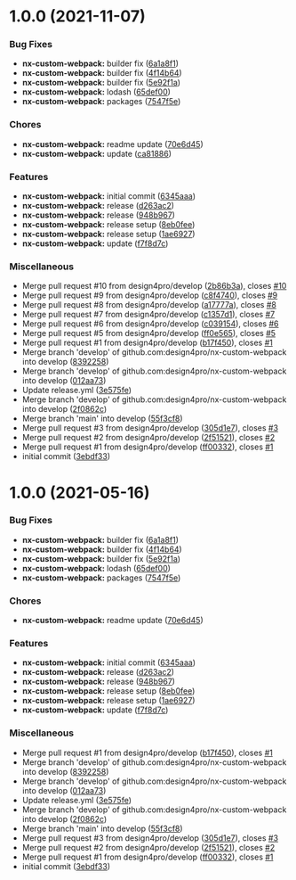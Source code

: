 # 1.0.0 (2021-11-07)

### Bug Fixes

- **nx-custom-webpack:** builder fix ([6a1a8f1](https://github.com/design4pro/nx/commit/6a1a8f1c483522db147b4fc4838f8c52990ddbfb))
- **nx-custom-webpack:** builder fix ([4f14b64](https://github.com/design4pro/nx/commit/4f14b64ba2e22fabc68a72f8d8d258fef5ec0154))
- **nx-custom-webpack:** builder fix ([5e92f1a](https://github.com/design4pro/nx/commit/5e92f1a4b0229c101ec8bf0703b9fbfe040fb5fa))
- **nx-custom-webpack:** lodash ([65def00](https://github.com/design4pro/nx/commit/65def0005890500d02e8fbd9b72b912fa0292943))
- **nx-custom-webpack:** packages ([7547f5e](https://github.com/design4pro/nx/commit/7547f5eaa1aa77e15074742a67d69d507b09db5f))

### Chores

- **nx-custom-webpack:** readme update ([70e6d45](https://github.com/design4pro/nx/commit/70e6d45b6aef4172d74f6ca752a15c4652e590c4))
- **nx-custom-webpack:** update ([ca81886](https://github.com/design4pro/nx/commit/ca81886af347516ee314ead28745c2f2bb6b458e))

### Features

- **nx-custom-webpack:** initial commit ([6345aaa](https://github.com/design4pro/nx/commit/6345aaa66437b791f8e140bf633a538278c6fcdc))
- **nx-custom-webpack:** release ([d263ac2](https://github.com/design4pro/nx/commit/d263ac2c6964713ba8e0c046c4aac43eb7f98b0f))
- **nx-custom-webpack:** release ([948b967](https://github.com/design4pro/nx/commit/948b96730dc37ff65c44ddccbde6685b19ecafe6))
- **nx-custom-webpack:** release setup ([8eb0fee](https://github.com/design4pro/nx/commit/8eb0fee8d669f0fb15107f0b4de16360cf0ef504))
- **nx-custom-webpack:** release setup ([1ae6927](https://github.com/design4pro/nx/commit/1ae6927572ca0e63d8458a6236cb488dc407a754))
- **nx-custom-webpack:** update ([f7f8d7c](https://github.com/design4pro/nx/commit/f7f8d7c2df97335f81b633c274007b93f837da90))

### Miscellaneous

- Merge pull request #10 from design4pro/develop ([2b86b3a](https://github.com/design4pro/nx/commit/2b86b3a6cebd638fcc7432b0e3c49794332a871a)), closes [#10](https://github.com/design4pro/nx/issues/10)
- Merge pull request #9 from design4pro/develop ([c8f4740](https://github.com/design4pro/nx/commit/c8f47400faef5686c1fe98d31bf9100b387c8e24)), closes [#9](https://github.com/design4pro/nx/issues/9)
- Merge pull request #8 from design4pro/develop ([a17777a](https://github.com/design4pro/nx/commit/a17777a08e808f0d5bfd3e9c19c3c148427963cc)), closes [#8](https://github.com/design4pro/nx/issues/8)
- Merge pull request #7 from design4pro/develop ([c1357d1](https://github.com/design4pro/nx/commit/c1357d15cca8112f99b0890be1a45a4caedbd4e1)), closes [#7](https://github.com/design4pro/nx/issues/7)
- Merge pull request #6 from design4pro/develop ([c039154](https://github.com/design4pro/nx/commit/c039154d646d9208146fec9c36df6a737f478c9c)), closes [#6](https://github.com/design4pro/nx/issues/6)
- Merge pull request #5 from design4pro/develop ([ff0e565](https://github.com/design4pro/nx/commit/ff0e565896789696220106ee032b63aa0b5bd073)), closes [#5](https://github.com/design4pro/nx/issues/5)
- Merge pull request #1 from design4pro/develop ([b17f450](https://github.com/design4pro/nx/commit/b17f450f5c9ce953aa98eecb36007de1bfdd3215)), closes [#1](https://github.com/design4pro/nx/issues/1)
- Merge branch 'develop' of github.com:design4pro/nx-custom-webpack into develop ([8392258](https://github.com/design4pro/nx/commit/839225881c486f980444b701ca44a81f3c0416ea))
- Merge branch 'develop' of github.com:design4pro/nx-custom-webpack into develop ([012aa73](https://github.com/design4pro/nx/commit/012aa73e0562d29c02d4c5aaaa3da676c56110ef))
- Update release.yml ([3e575fe](https://github.com/design4pro/nx/commit/3e575febf5652f760dca18bedb7b8726852c9e75))
- Merge branch 'develop' of github.com:design4pro/nx-custom-webpack into develop ([2f0862c](https://github.com/design4pro/nx/commit/2f0862c45ae765e122f65bc37aef008f6f332921))
- Merge branch 'main' into develop ([55f3cf8](https://github.com/design4pro/nx/commit/55f3cf8e6432af9e777107f900de371ced5bbae5))
- Merge pull request #3 from design4pro/develop ([305d1e7](https://github.com/design4pro/nx/commit/305d1e756c57eeb71e2709a04849236926f8ba58)), closes [#3](https://github.com/design4pro/nx/issues/3)
- Merge pull request #2 from design4pro/develop ([2f51521](https://github.com/design4pro/nx/commit/2f51521673f0af573a3c49540dd7dfe4e9d687e5)), closes [#2](https://github.com/design4pro/nx/issues/2)
- Merge pull request #1 from design4pro/develop ([ff00332](https://github.com/design4pro/nx/commit/ff00332a8d49092a74c188d8be328a553308a172)), closes [#1](https://github.com/design4pro/nx/issues/1)
- initial commit ([3ebdf33](https://github.com/design4pro/nx/commit/3ebdf332d76b43da6ace33909d0df6f3f78d9552))

# 1.0.0 (2021-05-16)

### Bug Fixes

- **nx-custom-webpack:** builder fix ([6a1a8f1](https://github.com/design4pro/nx/commit/6a1a8f1c483522db147b4fc4838f8c52990ddbfb))
- **nx-custom-webpack:** builder fix ([4f14b64](https://github.com/design4pro/nx/commit/4f14b64ba2e22fabc68a72f8d8d258fef5ec0154))
- **nx-custom-webpack:** builder fix ([5e92f1a](https://github.com/design4pro/nx/commit/5e92f1a4b0229c101ec8bf0703b9fbfe040fb5fa))
- **nx-custom-webpack:** lodash ([65def00](https://github.com/design4pro/nx/commit/65def0005890500d02e8fbd9b72b912fa0292943))
- **nx-custom-webpack:** packages ([7547f5e](https://github.com/design4pro/nx/commit/7547f5eaa1aa77e15074742a67d69d507b09db5f))

### Chores

- **nx-custom-webpack:** readme update ([70e6d45](https://github.com/design4pro/nx/commit/70e6d45b6aef4172d74f6ca752a15c4652e590c4))

### Features

- **nx-custom-webpack:** initial commit ([6345aaa](https://github.com/design4pro/nx/commit/6345aaa66437b791f8e140bf633a538278c6fcdc))
- **nx-custom-webpack:** release ([d263ac2](https://github.com/design4pro/nx/commit/d263ac2c6964713ba8e0c046c4aac43eb7f98b0f))
- **nx-custom-webpack:** release ([948b967](https://github.com/design4pro/nx/commit/948b96730dc37ff65c44ddccbde6685b19ecafe6))
- **nx-custom-webpack:** release setup ([8eb0fee](https://github.com/design4pro/nx/commit/8eb0fee8d669f0fb15107f0b4de16360cf0ef504))
- **nx-custom-webpack:** release setup ([1ae6927](https://github.com/design4pro/nx/commit/1ae6927572ca0e63d8458a6236cb488dc407a754))
- **nx-custom-webpack:** update ([f7f8d7c](https://github.com/design4pro/nx/commit/f7f8d7c2df97335f81b633c274007b93f837da90))

### Miscellaneous

- Merge pull request #1 from design4pro/develop ([b17f450](https://github.com/design4pro/nx/commit/b17f450f5c9ce953aa98eecb36007de1bfdd3215)), closes [#1](https://github.com/design4pro/nx/issues/1)
- Merge branch 'develop' of github.com:design4pro/nx-custom-webpack into develop ([8392258](https://github.com/design4pro/nx/commit/839225881c486f980444b701ca44a81f3c0416ea))
- Merge branch 'develop' of github.com:design4pro/nx-custom-webpack into develop ([012aa73](https://github.com/design4pro/nx/commit/012aa73e0562d29c02d4c5aaaa3da676c56110ef))
- Update release.yml ([3e575fe](https://github.com/design4pro/nx/commit/3e575febf5652f760dca18bedb7b8726852c9e75))
- Merge branch 'develop' of github.com:design4pro/nx-custom-webpack into develop ([2f0862c](https://github.com/design4pro/nx/commit/2f0862c45ae765e122f65bc37aef008f6f332921))
- Merge branch 'main' into develop ([55f3cf8](https://github.com/design4pro/nx/commit/55f3cf8e6432af9e777107f900de371ced5bbae5))
- Merge pull request #3 from design4pro/develop ([305d1e7](https://github.com/design4pro/nx/commit/305d1e756c57eeb71e2709a04849236926f8ba58)), closes [#3](https://github.com/design4pro/nx/issues/3)
- Merge pull request #2 from design4pro/develop ([2f51521](https://github.com/design4pro/nx/commit/2f51521673f0af573a3c49540dd7dfe4e9d687e5)), closes [#2](https://github.com/design4pro/nx/issues/2)
- Merge pull request #1 from design4pro/develop ([ff00332](https://github.com/design4pro/nx/commit/ff00332a8d49092a74c188d8be328a553308a172)), closes [#1](https://github.com/design4pro/nx/issues/1)
- initial commit ([3ebdf33](https://github.com/design4pro/nx/commit/3ebdf332d76b43da6ace33909d0df6f3f78d9552))
